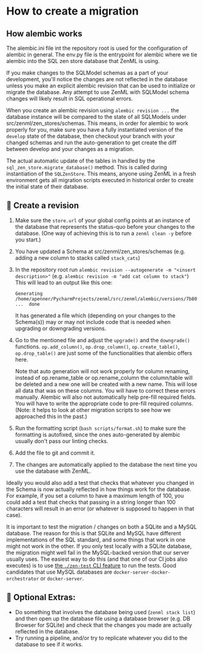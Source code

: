 # How to create a migration

## How alembic works

The alembic.ini file int the repository root is used for the configuration of
alembic in general. The env.py file is the entrypoint for alembic where we tie
alembic into the SQL zen store database that ZenML is using.

If you make changes to the SQLModel schemas as a part of your development,
you'll notice the changes are not reflected in the database unless you make
an explicit alembic revision that can be used to initialize or migrate the
database. Any attempt to use ZenML with SQLModel schema changes will likely
result in SQL operational errors.

When you create an alembic revision using `alembic revision ...` the 
database instance will be compared to the state of all SQLModels under 
src/zenml/zen_stores/schemas. This means, in order for alembic to work properly
for you, make sure you have a fully instantiated version of the `develop` state
of the database, then checkout your branch with your changed schemas and run the
auto-generation to get create the diff between develop and your changes as a
migration.

The actual automatic update of the tables in handled by the 
`sql_zen_store.migrate_database()` method. This is called during instantiation 
of the `SQLZenStore`. This means, anyone using ZenML in a fresh environment 
gets all migration scripts executed in historical order to create the initial 
state of their database.

## 📝 Create a revision


1) Make sure the `store.url` of your global config points at an instance of the 
   database that represents the status-quo before your changes to the database.
   (One way of achieving this is to run a `zenml clean -y` before you start.)
2) You have updated a Schema at src/zenml/zen_stores/schemas
   (e.g. adding a new column to stacks called `stack_cats`)
3) In the repository root run `alembic revision --autogenerate -m "<insert description>"`
   (e.g. `alembic revision -m "add cat column to stack"`)
   This will lead to an output like this one:
   ```shell
   Generating /home/apenner/PycharmProjects/zenml/src/zenml/alembic/versions/7b807019ae53_add_cat_column_to_stack.py ...  done
   ```
   It has generated a file which (depending on your changes to the Schema(s)) may
   or may not include code that is needed when upgrading or downgrading versions.
4) Go to the mentioned file and adjust the `upgrade()` and the `downgrade()` 
   functions.
   `op.add_column()`, `op.drop_column()`, `op.create_table()`, `op.drop_table()`
   are just some of the functionalities that alembic offers here.

   Note that auto generation will not work properly for column renaming, instead
   of op.rename_table or op.rename_column the column/table will be deleted and
   a new one will be created with a new name. This will lose all data that was
   on these columns. You will have to correct these errors manually. Alembic
   will also not automatically help pre-fill required fields. You will have to 
   write the appropriate code to pre-fill required columns. (Note: it helps to
   look at other migration scripts to see how we approached this in the past.)
5) Run the formatting script (`bash scripts/format.sh`) to make sure the 
   formatting is autofixed, since the ones auto-generated by alembic usually
   don't pass our linting checks.
6) Add the file to git and commit it.
7) The changes are automatically applied to the database the next time you 
   use the database with ZenML.

Ideally you would also add a test that checks that whatever you changed in the
Schema is now actually reflected in how things work for the database. For
example, if you set a column to have a maximum length of 100, you could add a
test that checks that passing in a string longer than 100 characters will
result in an error (or whatever is supposed to happen in that case).

It is important to test the migration / changes on both a SQLite and a MySQL
database. The reason for this is that SQLite and MySQL have different
implementations of the SQL standard, and some things that work in one might not
work in the other. If you only test locally with a SQLite database, the
migration might well fail in the MySQL-backed version that our server usually
uses. The easiest way to do this (and that one of our CI jobs also executes) is
to use [the `./zen-test` CLI
feature](https://github.com/zenml-io/zenml/tree/main/tests) to run the tests.
Good candidates that use MySQL databases are `docker-server-docker-orchestrator`
or `docker-server`.

## 🍒 Optional Extras:

- Do something that involves the database being used (`zenml stack list`) and
  then open up the database file using a database browser (e.g. DB Browser for
   SQLite) and check that the changes you made are actually reflected in the
   database.
- Try running a pipeline, and/or try to replicate whatever you did to the
  database to see if it works.

